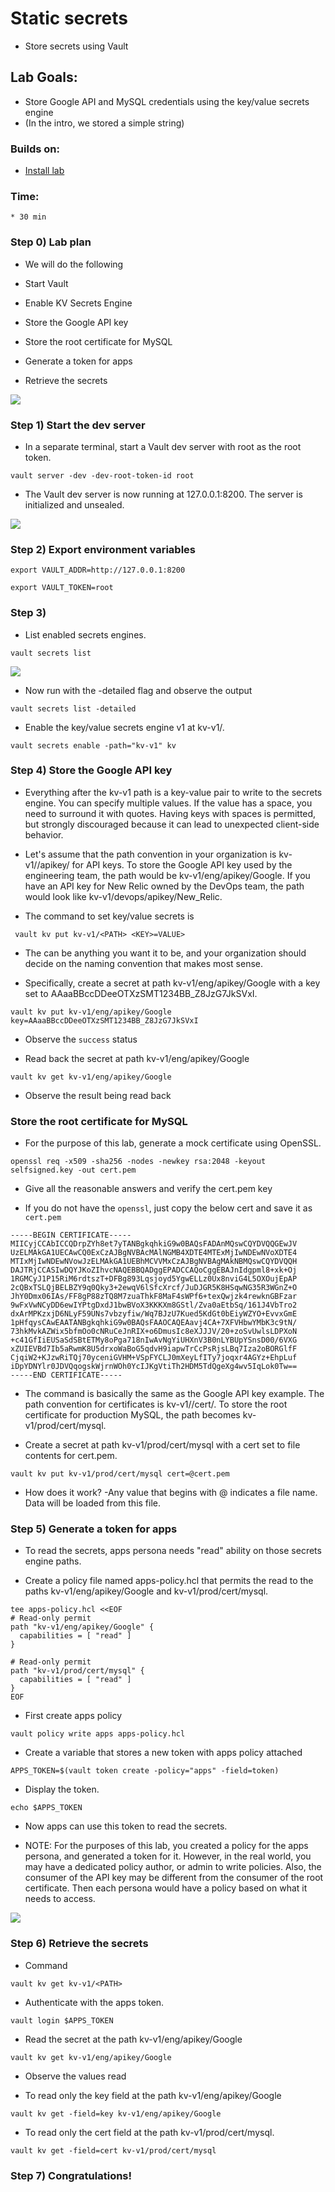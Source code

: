 # Static secrets

* Store secrets using Vault  

## Lab Goals:

* Store Google API and MySQL credentials using the key/value secrets engine
* (In the intro, we stored a simple string)

### Builds on:
* [Install lab](../lab01)

### Time:
    * 30 min

### Step 0) Lab plan

* We will do the following

* Start Vault
* Enable KV Secrets Engine
* Store the Google API key
* Store the root certificate for MySQL
* Generate a token for apps
* Retrieve the secrets

![](../artwork/fig21-1.png)


### Step 1) Start the dev server

* In a separate terminal, start a Vault dev server with root as the root token.

```shell
vault server -dev -dev-root-token-id root
```

* The Vault dev server is now running at 127.0.0.1:8200. The server is initialized and unsealed.

![](../artwork/fig21-2.png)

### Step 2) Export environment variables

```shell
export VAULT_ADDR=http://127.0.0.1:8200
```

```shell
export VAULT_TOKEN=root
```

### Step 3)

* List enabled secrets engines.

```shell
vault secrets list
```

![](../artwork/fig21-4.png)

* Now run with the -detailed flag and observe the output

```shell
vault secrets list -detailed
```

* Enable the key/value secrets engine v1 at kv-v1/.

```shell
vault secrets enable -path="kv-v1" kv
```
### Step 4) Store the Google API key

* Everything after the kv-v1 path is a key-value pair to write to the secrets engine. You can specify multiple values. If the value has a space, you need to surround it with quotes. Having keys with spaces is permitted, but strongly discouraged because it can lead to unexpected client-side behavior.

* Let's assume that the path convention in your organization is kv-v1/<OWNER>/apikey/<APP> for API keys. To store the Google API key used by the engineering team, the path would be kv-v1/eng/apikey/Google. If you have an API key for New Relic owned by the DevOps team, the path would look like kv-v1/devops/apikey/New_Relic.

* The command to set key/value secrets is

```shell
 vault kv put kv-v1/<PATH> <KEY>=VALUE>
```

* The <PATH> can be anything you want it to be, and your organization should decide on the naming convention that makes most sense.

* Specifically, create a secret at path kv-v1/eng/apikey/Google with a key set to AAaaBBccDDeeOTXzSMT1234BB_Z8JzG7JkSVxI.

```shell
vault kv put kv-v1/eng/apikey/Google key=AAaaBBccDDeeOTXzSMT1234BB_Z8JzG7JkSVxI
```

* Observe the `success` status

* Read back the secret at path kv-v1/eng/apikey/Google

```shell
vault kv get kv-v1/eng/apikey/Google
```

* Observe the result being read back

### Store the root certificate for MySQL

* For the purpose of this lab, generate a mock certificate using OpenSSL.

```shell
openssl req -x509 -sha256 -nodes -newkey rsa:2048 -keyout selfsigned.key -out cert.pem
```

* Give all the reasonable answers and verify the cert.pem key

* If you do not have the `openssl`, just copy the below cert and save it as `cert.pem`

```text
-----BEGIN CERTIFICATE-----
MIICyjCCAbICCQDrpZYh8et7yTANBgkqhkiG9w0BAQsFADAnMQswCQYDVQQGEwJV
UzELMAkGA1UECAwCQ0ExCzAJBgNVBAcMAlNGMB4XDTE4MTExMjIwNDEwNVoXDTE4
MTIxMjIwNDEwNVowJzELMAkGA1UEBhMCVVMxCzAJBgNVBAgMAkNBMQswCQYDVQQH
DAJTRjCCASIwDQYJKoZIhvcNAQEBBQADggEPADCCAQoCggEBAJnIdgpml8+xk+Oj
1RGMCyJ1P15RiM6rdtszT+DFBg893Lqsjoyd5YgwELLz0Ux8nviG4L5OXOujEpAP
2cQBxTSLQjBELBZY9q0Qky3+2ewqV6lSfcXrcf/JuDJGR5K8HSqwNG35R3WGnZ+O
JhY0Dmx06IAs/FF8gP88zTQ8M7zuaThkF8MaF4sWPf6+texQwjzk4rewknGBFzar
9wFxVwNCyDD6ewIYPtgDxdJ1bwBVoX3KKKXm8GStl/Zva0aEtbSq/161J4VbTro2
dxArMPKzxjD6NLyF59UNs7vbzyfiw/Wq7BJzU7Kued5KdGt0bEiyWZYO+EvvxGmE
1pHfqysCAwEAATANBgkqhkiG9w0BAQsFAAOCAQEAavj4CA+7XFVHbwYMbK3c9tN/
73hkMvkAZWix5bfmOo0cNRuCeJnRIX+o6DmusIc8eXJJJV/20+zoSvUwlsLDPXoN
+c41GfIiEUSaSdSBtETMy8oPga718nIwAvNgYiUHXnV3B0nLYBUpYSnsD00/6VXG
xZUIEVBd7Ib5aRwmK8U5drxoWaBoG5qdvH9iapwTrCcPsRjsLBq7Iza2oBORGlfF
CjqiW2+KJzwRiTQj70yceniGVHM+VSpFYCLJ0mXeyLfITy7joqxr4AGYz+EhpLuf
iDpYDNYlr0JDVQqogskWjrnWOh0YcIJKgVtiTh2HDM5TdQgeXg4wv5IqLok0Tw==
-----END CERTIFICATE-----
```

* The command is basically the same as the Google API key example. The path convention for certificates is kv-v1/<ENVIRONMENT>/cert/<SYSTEM>. To store the root certificate for production MySQL, the path becomes kv-v1/prod/cert/mysql.

* Create a secret at path kv-v1/prod/cert/mysql with a cert set to file contents for cert.pem.

```shell
vault kv put kv-v1/prod/cert/mysql cert=@cert.pem
```

* How does it work? -Any value that begins with @ indicates a file name. Data will be loaded from this file.

### Step 5) Generate a token for apps

* To read the secrets, apps persona needs "read" ability on those secrets engine paths.

* Create a policy file named apps-policy.hcl that permits the read to the paths kv-v1/eng/apikey/Google and kv-v1/prod/cert/mysql.

```shell
tee apps-policy.hcl <<EOF
# Read-only permit
path "kv-v1/eng/apikey/Google" {
  capabilities = [ "read" ]
}

# Read-only permit
path "kv-v1/prod/cert/mysql" {
  capabilities = [ "read" ]
}
EOF
```

* First create apps policy

```shell
vault policy write apps apps-policy.hcl
```

* Create a variable that stores a new token with apps policy attached

```shell
APPS_TOKEN=$(vault token create -policy="apps" -field=token)
```

* Display the token.

```shell
echo $APPS_TOKEN
```

* Now apps can use this token to read the secrets.

* NOTE: For the purposes of this lab, you created a policy for the apps persona, and generated a token for it. However, in the real world, you may have a dedicated policy author, or admin to write policies. Also, the consumer of the API key may be different from the consumer of the root certificate. Then each persona would have a policy based on what it needs to access.

![](../artwork/fig21-5.png)

### Step 6) Retrieve the secrets

* Command

```shell
vault kv get kv-v1/<PATH>
```

* Authenticate with the apps token.

```shell
vault login $APPS_TOKEN
```

* Read the secret at the path kv-v1/eng/apikey/Google

```shell
vault kv get kv-v1/eng/apikey/Google
```

* Observe the values read

* To read only the key field at the path kv-v1/eng/apikey/Google

```shell
vault kv get -field=key kv-v1/eng/apikey/Google
```

* To read only the cert field at the path kv-v1/prod/cert/mysql.

```shell
vault kv get -field=cert kv-v1/prod/cert/mysql
```

### Step 7) Congratulations!